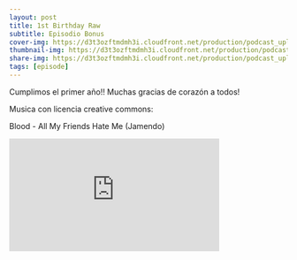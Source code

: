 ```yaml
---
layout: post
title: 1st Birthday Raw
subtitle: Episodio Bonus
cover-img: https://d3t3ozftmdmh3i.cloudfront.net/production/podcast_uploaded_nologo400/14743809/14743809-1619370372653-eb16be7dd0aee.jpg
thumbnail-img: https://d3t3ozftmdmh3i.cloudfront.net/production/podcast_uploaded_nologo400/14743809/14743809-1619370372653-eb16be7dd0aee.jpg
share-img: https://d3t3ozftmdmh3i.cloudfront.net/production/podcast_uploaded_nologo400/14743809/14743809-1619370372653-eb16be7dd0aee.jpg
tags: [episode]
---
```


Cumplimos el primer año!!
Muchas gracias de corazón a todos!

Musica con licencia creative commons: 

 Blood - All My Friends Hate Me (Jamendo)
<iframe src='https://podcasters.spotify.com/pod/show/geekingzone/embed/episodes/1st-Birthday-Raw-e1hlkbj' height='204px' width='380px' frameborder='0' scrolling='no'></iframe>